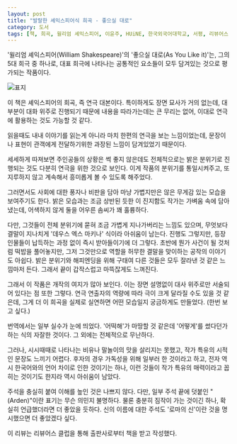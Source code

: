 ```yaml
---
layout: post
title: "발랄한 셰익스피어식 희곡 - 좋으실 대로"
category: 도서
tags: [책, 희곡, 윌리엄 셰익스피어, 이윤주, HUiNE, 한국외국어대학교, 서평, 리뷰어스 클럽]
---
```


'윌리엄 셰익스피어(William Shakespeare)'의
'좋으실 대로(As You Like it)'는,
그의 5대 희극 중 하나로,
대표 희극에 나타나는 공통적인 요소들이 모두 담겨있는 것으로 평가되는 작품이다.

![표지](https://lh3.googleusercontent.com/aZKREOOGnaEXPuEWWu-gBebv8EMJCZbQNDSgChqjperTOgeMspQW0Bdi0CfNY1G4EaTt3S7obUgL-A=s480)

이 책은 셰익스피어의 희곡, 즉 연극 대본이다.
특이하게도 장면 묘사가 거의 없는데,
대부분이 대화 위주로 진행되기 때문에 내용을 따라가는데는 큰 무리는 없어,
이대로 연극에 활용하는 것도 가능할 것 같다.

읽을때도 내내 이야기를 읽는게 아니라 마치 한편의 연극을 보는 느낌이었는데,
문장이나 표현이 관객에게 전달하기위한 과장된 느낌이 담겨있었기 때문이다.

세세하게 따져보면 주인공들의 상황은 썩 좋지 않은데도
전체적으로는 밝은 분위기로 진행되는 것도
다분히 연극을 위한 것으로 보인다.
이게 작품의 분위기를 통일시켜주고,
또 지루하지 않고 계속해서 흥미롭게 볼 수 있도록 해주었다.

그러면서도 사회에 대한 풍자나 비판을 담아
마냥 가볍지만은 않은
무게감 있는 모습을 보여주기도 한다.
밝은 모습과는 조금 상반된 듯한 이 진지함도
작가는 가벼움 속에 담아냈는데,
어색하지 않게 둘을 어우른 솜씨가 꽤 훌륭하다.

다만, 그것들이 전체 분위기에 묻혀 조금 가볍게 지나가버리는 느낌도 있으며,
무엇보다 결말이 지나치게 '데우스 엑스 마키나' 식이라 아쉬움이 남는다.
진행도 그렇지만, 등장인물들이 납득하는 과정 없이 즉시 받아들이기에 더 그렇다.
초반에 뭔가 사건이 될 것처럼 떡밥을 풀어놓지만,
그저 그것만으로 역할을 허무한 결말을 맞이하는 공작의 이야기도 아쉽다.
밝은 분위기와 해피엔딩을 위해 구태여 다른 것들은 모두 잘라낸 것 같은 느낌마저 든다.
그래서 끝이 갑작스럽고 마뜩잖게도 느껴진다.

그래서 이 작품은 개작의 여지가 많아 보인다.
이는 장면 설명없이 대사 위주로만 서술되어 있다는 점 또한 그렇다.
연극 연출자의 역량에 따라 극이 크게 달라질 수도 있을 것 같은데,
그게 더 이 희곡을 실제로 실연하면 어떤 모습일지 궁금하게도 만들었다.
(한번 보고 싶다.)

번역에서는 일부 실수가 눈에 띄었다.
'어떡해'가 마땅할 것 같은데 '어떻게'를 썼다던가 하는 식의 자잘한 것이다.
그 외에는 전체적으로 무난하다.

그러나, 시시때때로 나타나는 비유나 말놀이의 맛을 살리지는 못했고,
작가 특유의 시적인 문장도 느끼기 어렵다.
후자의 경우 가독성을 위해 일부러 한 것이라고 하고,
전자 역시 한국어와의 언어 차이로 인한 것이기는 하나,
이런 것들이 작가 특유의 매력이라고 꼽히는 것이기도 한지라
역시 아쉬움이 남았다.

주석을 충실히 붙여 이해를 높인 것은 나쁘지 않다.
다만, 일부 주석 끝에 덧붙인 "(Arden)"이란 표기는 무슨 의민지 불명하다.
물론 충분히 짐작이 가는 것이긴 하나,
확실히 언급했더라면 더 좋았을 듯하다.
신의 이름에 대한 주석도 '로마의 신'이란 것을 명시했으면 더 좋았겠다 싶다.



<div class="im im-info">
이 리뷰는 리뷰어스 클럽을 통해 출판사로부터 책을 받고 작성했다.
</div>
